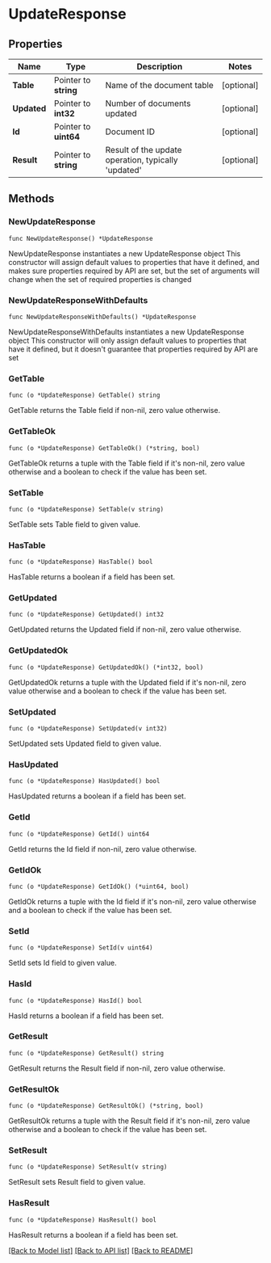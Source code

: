 # UpdateResponse

## Properties

Name | Type | Description | Notes
------------ | ------------- | ------------- | -------------
**Table** | Pointer to **string** | Name of the document table | [optional] 
**Updated** | Pointer to **int32** | Number of documents updated | [optional] 
**Id** | Pointer to **uint64** | Document ID | [optional] 
**Result** | Pointer to **string** | Result of the update operation, typically &#39;updated&#39; | [optional] 

## Methods

### NewUpdateResponse

`func NewUpdateResponse() *UpdateResponse`

NewUpdateResponse instantiates a new UpdateResponse object
This constructor will assign default values to properties that have it defined,
and makes sure properties required by API are set, but the set of arguments
will change when the set of required properties is changed

### NewUpdateResponseWithDefaults

`func NewUpdateResponseWithDefaults() *UpdateResponse`

NewUpdateResponseWithDefaults instantiates a new UpdateResponse object
This constructor will only assign default values to properties that have it defined,
but it doesn't guarantee that properties required by API are set

### GetTable

`func (o *UpdateResponse) GetTable() string`

GetTable returns the Table field if non-nil, zero value otherwise.

### GetTableOk

`func (o *UpdateResponse) GetTableOk() (*string, bool)`

GetTableOk returns a tuple with the Table field if it's non-nil, zero value otherwise
and a boolean to check if the value has been set.

### SetTable

`func (o *UpdateResponse) SetTable(v string)`

SetTable sets Table field to given value.

### HasTable

`func (o *UpdateResponse) HasTable() bool`

HasTable returns a boolean if a field has been set.

### GetUpdated

`func (o *UpdateResponse) GetUpdated() int32`

GetUpdated returns the Updated field if non-nil, zero value otherwise.

### GetUpdatedOk

`func (o *UpdateResponse) GetUpdatedOk() (*int32, bool)`

GetUpdatedOk returns a tuple with the Updated field if it's non-nil, zero value otherwise
and a boolean to check if the value has been set.

### SetUpdated

`func (o *UpdateResponse) SetUpdated(v int32)`

SetUpdated sets Updated field to given value.

### HasUpdated

`func (o *UpdateResponse) HasUpdated() bool`

HasUpdated returns a boolean if a field has been set.

### GetId

`func (o *UpdateResponse) GetId() uint64`

GetId returns the Id field if non-nil, zero value otherwise.

### GetIdOk

`func (o *UpdateResponse) GetIdOk() (*uint64, bool)`

GetIdOk returns a tuple with the Id field if it's non-nil, zero value otherwise
and a boolean to check if the value has been set.

### SetId

`func (o *UpdateResponse) SetId(v uint64)`

SetId sets Id field to given value.

### HasId

`func (o *UpdateResponse) HasId() bool`

HasId returns a boolean if a field has been set.

### GetResult

`func (o *UpdateResponse) GetResult() string`

GetResult returns the Result field if non-nil, zero value otherwise.

### GetResultOk

`func (o *UpdateResponse) GetResultOk() (*string, bool)`

GetResultOk returns a tuple with the Result field if it's non-nil, zero value otherwise
and a boolean to check if the value has been set.

### SetResult

`func (o *UpdateResponse) SetResult(v string)`

SetResult sets Result field to given value.

### HasResult

`func (o *UpdateResponse) HasResult() bool`

HasResult returns a boolean if a field has been set.


[[Back to Model list]](../README.md#documentation-for-models) [[Back to API list]](../README.md#documentation-for-api-endpoints) [[Back to README]](../README.md)


